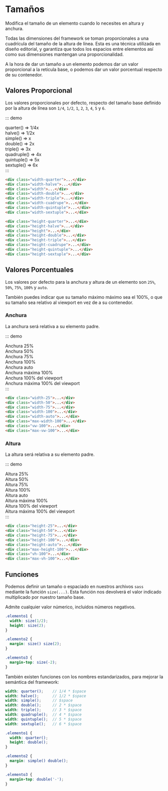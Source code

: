 # Tamaños

Modifica el tamaño de un elemento cuando lo necesites en altura y anchura.

Todas las dimensiones del framework se toman proporcionales a una cuadrícula del tamaño de la altura de línea. Esta es una técnica utilizada en diseño editorial, y garantiza que todos los espacios entre elementos así como sus dimensiones mantengan una proporcionalidad.

A la hora de dar un tamaño a un elemento podemos dar un valor proporcional a la retícula base, o podemos dar un valor porcentual respecto de su contenedor.

## Valores Proporcional

Los valores proporcionales por defecto, respecto del tamaño base definido por la altura de línea son `1/4`, `1/2`, `1`, `2`, `3`, `4`, `5` y `6`.

::: demo
<div class="page-size">
  <div><div class="page-block width-quarter"></div>quarter() => 1/4x</div>
  <div><div class="page-block width-halve"></div>halve() => 1/2x</div>
  <div><div class="page-block width"></div>simple() => x</div>
  <div><div class="page-block width-double"></div>double() => 2x</div>
  <div><div class="page-block width-triple"></div>triple() => 3x</div>
  <div><div class="page-block width-quadruple"></div>quadruple() => 4x</div>
  <div><div class="page-block width-quintuple"></div>quintuple() => 5x</div>
  <div><div class="page-block width-sextuple"></div>sextuple() => 6x</div>
</div>
:::

``` html
<div class="width-quarter">...</div>
<div class="width-halve">...</div>
<div class="width">...</div>
<div class="width-double">...</div>
<div class="width-triple">...</div>
<div class="width-cuadrupe">...</div>
<div class="width-quintuple">...</div>
<div class="width-sextuple">...</div>
```

``` html
<div class="height-quarter">...</div>
<div class="height-halve">...</div>
<div class="height">...</div>
<div class="height-double">...</div>
<div class="height-triple">...</div>
<div class="height-cuadrupe">...</div>
<div class="height-quintuple">...</div>
<div class="height-sextuple">...</div>
```



## Valores Porcentuales

Los valores por defecto para la anchura y altura de un elemento son `25%`, `50%`, `75%`, `100%` y `auto`.

También puedes indicar que su tamaño máximo máximo sea el 100%, o que su tamaño sea relativo al viewport en vez de a su contenedor.

### Anchura

La anchura será relativa a su elemento padre.

::: demo
<div class="page-size-width">
  <div class="page-block width-25">Anchura 25%</div>
  <div class="page-block width-50">Anchura 50%</div>
  <div class="page-block width-75">Anchura 75%</div>
  <div class="page-block width-100">Anchura 100%</div>
  <div class="page-block width-auto">Anchura auto</div>
  <div class="page-block max-width-100">Anchura máxima 100%</div>
  <div class="page-block vw-100">Anchura 100% del viewport</div>
  <div class="page-block max-vw-100">Anchura máxima 100% del viewport</div>
</div>
:::

``` html
<div class="width-25">...</div>
<div class="width-50">...</div>
<div class="width-75">...</div>
<div class="width-100">...</div>
<div class="width-auto">...</div>
<div class="max-width-100">...</div>
<div class="vw-100">...</div>
<div class="max-vw-100">...</div>
```

### Altura

La altura será relativa a su elemento padre.

::: demo
<div class="page-size-height">
  <div class="page-block height-25">Altura 25%</div>
  <div class="page-block height-50">Altura 50%</div>
  <div class="page-block height-75">Altura 75%</div>
  <div class="page-block height-100">Altura 100%</div>
  <div class="page-block height-auto">Altura auto</div>
  <div class="page-block max-height-100">Altura máxima 100%</div>
  <div class="page-block vh-100">Altura 100% del viewport</div>
  <div class="page-block max-vh-100">Altura máxima 100% del viewport</div>
</div>
:::

``` html
<div class="height-25">...</div>
<div class="height-50">...</div>
<div class="height-75">...</div>
<div class="height-100">...</div>
<div class="height-auto">...</div>
<div class="max-height-100">...</div>
<div class="vh-100">...</div>
<div class="max-vh-100">...</div>
```

## Funciones

Podemos definir un tamaño o espaciado en nuestros archivos `sass` mediante la función `size(...)`. Esta función nos devolverá el valor indicado multiplicado por nuestro tamaño base.

Admite cualquier valor númerico, incluidos números negativos.

``` scss
.elemento1 {
  width: size(1/2);
  height: size(2);
}

.elemento2 {
  margin: size() size(2);
}

.elemento3 {
  margin-top: size(-2);
}
```

También existen funciones con los nombres estandarizados, para mejorar la semántica del framework:

``` scss
width: quarter();    // 1/4 * $space
width: halve();      // 1/2 * $space
width: simple();     // $space
width: double();     // 2 * $space
width: triple();     // 3 * $space
width: quadruple();  // 4 * $space
width: quintuple();  // 5 * $space
width: sextuple();   // 6 * $space
```

``` scss
.elemento1 {
  width: quarter();
  height: double();
}

.elemento2 {
  margin: simple() double();
}

.elemento3 {
  margin-top: double('-');
}
```
